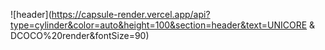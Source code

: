 ![header](https://capsule-render.vercel.app/api?type=cylinder&color=auto&height=100&section=header&text=UNICORE & DCOCO%20render&fontSize=90)